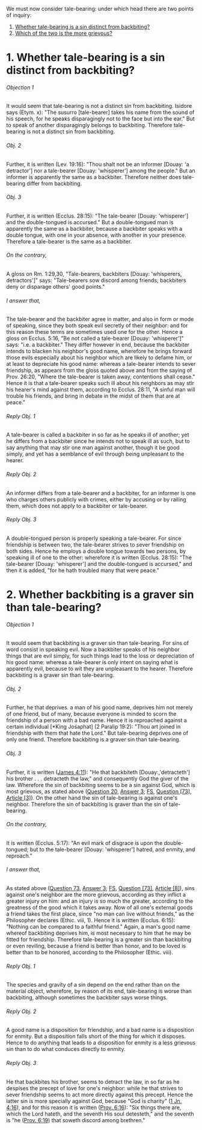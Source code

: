 We must now consider tale-bearing: under which head there are two points of inquiry:  

1. [ Whether tale-bearing is a sin distinct from backbiting?](#1.%20Whether%20tale-bearing%20is%20a%20sin%20distinct%20from%20backbiting?)
2. [ Which of the two is the more grievous?](#2.%20Whether%20backbiting%20is%20a%20graver%20sin%20than%20tale-bearing?)



# 1. Whether tale-bearing is a sin distinct from backbiting? 

###### Objection 1
It would seem that tale-bearing is not a distinct sin from backbiting. Isidore says (Etym. x): "The susurro \[tale-bearer\] takes his name from the sound of his speech, for he speaks disparagingly not to the face but into the ear." But to speak of another disparagingly belongs to backbiting. Therefore tale-bearing is not a distinct sin from backbiting.  

###### Obj. 2
Further, it is written (Lev. 19:16): "Thou shalt not be an informer \[Douay: 'a detractor'\] nor a tale-bearer \[Douay: 'whisperer'\] among the people." But an informer is apparently the same as a backbiter. Therefore neither does tale-bearing differ from backbiting.  

###### Obj. 3
Further, it is written (Ecclus. 28:15): "The tale-bearer \[Douay: 'whisperer'\] and the double-tongued is accursed." But a double-tongued man is apparently the same as a backbiter, because a backbiter speaks with a double tongue, with one in your absence, with another in your presence. Therefore a tale-bearer is the same as a backbiter.  

###### On the contrary,
A gloss on Rm. 1:29,30, "Tale-bearers, backbiters \[Douay: 'whisperers, detractors'\]" says: "Tale-bearers sow discord among friends; backbiters deny or disparage others' good points."  

###### I answer that,
The tale-bearer and the backbiter agree in matter, and also in form or mode of speaking, since they both speak evil secretly of their neighbor: and for this reason these terms are sometimes used one for the other. Hence a gloss on Ecclus. 5:16, "Be not called a tale-bearer \[Douay: 'whisperer'\]" says: "i.e. a backbiter." They differ however in end, because the backbiter intends to blacken his neighbor's good name, wherefore he brings forward those evils especially about his neighbor which are likely to defame him, or at least to depreciate his good name: whereas a tale-bearer intends to sever friendship, as appears from the gloss quoted above and from the saying of Prov. 26:20, "Where the tale-bearer is taken away, contentions shall cease." Hence it is that a tale-bearer speaks such ill about his neighbors as may stir his hearer's mind against them, according to Ecclus. 28:11, "A sinful man will trouble his friends, and bring in debate in the midst of them that are at peace."  

###### Reply Obj. 1
A tale-bearer is called a backbiter in so far as he speaks ill of another; yet he differs from a backbiter since he intends not to speak ill as such, but to say anything that may stir one man against another, though it be good simply, and yet has a semblance of evil through being unpleasant to the hearer.  

###### Reply Obj. 2
An informer differs from a tale-bearer and a backbiter, for an informer is one who charges others publicly with crimes, either by accusing or by railing them, which does not apply to a backbiter or tale-bearer.  

###### Reply Obj. 3
A double-tongued person is properly speaking a tale-bearer. For since friendship is between two, the tale-bearer strives to sever friendship on both sides. Hence he employs a double tongue towards two persons, by speaking ill of one to the other: wherefore it is written (Ecclus. 28:15): "The tale-bearer \[Douay: 'whisperer'\] and the double-tongued is accursed," and then it is added, "for he hath troubled many that were peace."  




# 2. Whether backbiting is a graver sin than tale-bearing? 

###### Objection 1
It would seem that backbiting is a graver sin than tale-bearing. For sins of word consist in speaking evil. Now a backbiter speaks of his neighbor things that are evil simply, for such things lead to the loss or depreciation of his good name: whereas a tale-bearer is only intent on saying what is apparently evil, because to wit they are unpleasant to the hearer. Therefore backbiting is a graver sin than tale-bearing.  

###### Obj. 2
Further, he that deprives. a man of his good name, deprives him not merely of one friend, but of many, because everyone is minded to scorn the friendship of a person with a bad name. Hence it is reproached against a certain individual \[\*King Josaphat\] (2 Paralip 19:2): "Thou art joined in friendship with them that hate the Lord." But tale-bearing deprives one of only one friend. Therefore backbiting is a graver sin than tale-bearing.  

###### Obj. 3
Further, it is written ([James 4:11](http://bible.gospelcom.net/bible?James+4:11)): "He that backbiteth \[Douay:,'detracteth'\] his brother . . . detracteth the law," and consequently God the giver of the law. Wherefore the sin of backbiting seems to be a sin against God, which is most grievous, as stated above ([Question 20](../../../001.%20Theological%20Virtues/17.%20Hope/20.%20Despair.md), [Answer 3](../../../001.%20Theological%20Virtues/17.%20Hope/20.%20Despair.md#3.%20Whether%20despair%20is%20the%20greatest%20of%20sins?%20); [FS](../FS.html), [Question \[73\]](../FS/FS073.html#FSQ73OUTP1), [Article \[3\]](../FS/FS073.html#FSQ73A3THEP1)). On the other hand the sin of tale-bearing is against one's neighbor. Therefore the sin of backbiting is graver than the sin of tale-bearing.  

###### On the contrary,
It is written (Ecclus. 5:17): "An evil mark of disgrace is upon the double-tongued; but to the tale-bearer \[Douay: 'whisperer'\] hatred, and enmity, and reproach."  

###### I answer that,
As stated above ([Question 73](73.%20Backbiting%20(Detraction).md), [Answer 3](73.%20Backbiting%20(Detraction).md#3.%20Whether%20backbiting%20is%20the%20gravest%20of%20all%20sins%20committed%20against%20one's%20neighbor?%20); [FS](../FS.html), [Question \[73\]](../FS/FS073.html#FSQ73OUTP1), [Article \[8\]](../FS/FS073.html#FSQ73A8THEP1)), sins against one's neighbor are the more grievous, according as they inflict a greater injury on him: and an injury is so much the greater, according to the greatness of the good which it takes away. Now of all one's external goods a friend takes the first place, since "no man can live without friends," as the Philosopher declares (Ethic. viii, 1). Hence it is written (Ecclus. 6:15): "Nothing can be compared to a faithful friend." Again, a man's good name whereof backbiting deprives him, is most necessary to him that he may be fitted for friendship. Therefore tale-bearing is a greater sin than backbiting or even reviling, because a friend is better than honor, and to be loved is better than to be honored, according to the Philosopher (Ethic. viii).  

###### Reply Obj. 1
The species and gravity of a sin depend on the end rather than on the material object, wherefore, by reason of its end, tale-bearing is worse than backbiting, although sometimes the backbiter says worse things.  

###### Reply Obj. 2
A good name is a disposition for friendship, and a bad name is a disposition for enmity. But a disposition falls short of the thing for which it disposes. Hence to do anything that leads to a disposition for enmity is a less grievous sin than to do what conduces directly to enmity.  

###### Reply Obj. 3
He that backbites his brother, seems to detract the law, in so far as he despises the precept of love for one's neighbor: while he that strives to sever friendship seems to act more directly against this precept. Hence the latter sin is more specially against God, because "God is charity" ([1 Jn. 4:16](http://bible.gospelcom.net/bible?1+Jn++4:16)), and for this reason it is written ([Prov. 6:16](http://bible.gospelcom.net/bible?Prov++6:16)): "Six things there are, which the Lord hateth, and the seventh His soul detesteth," and the seventh is "he ([Prov. 6:19](http://bible.gospelcom.net/bible?Prov++6:19)) that soweth discord among brethren."
